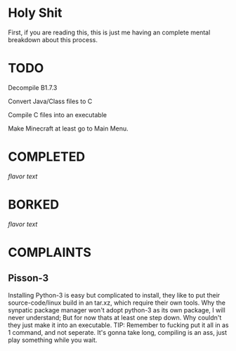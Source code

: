 # Holy Shit
First, if you are reading this, this is just me having an complete mental breakdown about this process.

# TODO
Decompile B1.7.3

Convert Java/Class files to C

Compile C files into an executable

Make Minecraft at least go to Main Menu.

# COMPLETED
*flavor text*

# BORKED
*flavor text*

# COMPLAINTS
## Pisson-3
Installing Python-3 is easy but complicated to install, they like to put their source-code/linux build in an tar.xz, which require their own tools.
Why the synpatic package manager won't adopt python-3 as its own package, I will never understand; But for now thats at least one step down. Why couldn't they just make it into an executable. TIP: Remember to fucking put it all in as 1 command, and not seperate. It's gonna take long, compiling is an ass, just play something while you wait.
